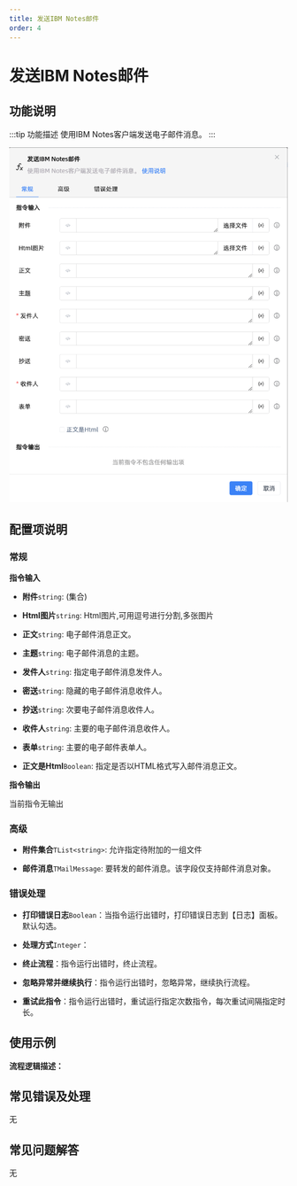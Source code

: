 ```yaml
---
title: 发送IBM Notes邮件
order: 4
---
```


# 发送IBM Notes邮件

## 功能说明

:::tip 功能描述
使用IBM Notes客户端发送电子邮件消息。
:::

![发送IBM Notes邮件](../../../../assets/发送IBM%20Notes邮件_command.png)

## 配置项说明

### 常规

**指令输入**

- **附件**`string`: (集合)

- **Html图片**`string`: Html图片,可用逗号进行分割,多张图片

- **正文**`string`: 电子邮件消息正文。

- **主题**`string`: 电子邮件消息的主题。

- **发件人**`string`: 指定电子邮件消息发件人。

- **密送**`string`: 隐藏的电子邮件消息收件人。

- **抄送**`string`: 次要电子邮件消息收件人。

- **收件人**`string`: 主要的电子邮件消息收件人。

- **表单**`string`: 主要的电子邮件表单人。

- **正文是Html**`Boolean`: 指定是否以HTML格式写入邮件消息正文。


**指令输出**

当前指令无输出

### 高级

- **附件集合**`TList<string>`: 允许指定待附加的一组文件

- **邮件消息**`TMailMessage`: 要转发的邮件消息。该字段仅支持邮件消息对象。

### 错误处理

- **打印错误日志**`Boolean`：当指令运行出错时，打印错误日志到【日志】面板。默认勾选。

- **处理方式**`Integer`：

 - **终止流程**：指令运行出错时，终止流程。

 - **忽略异常并继续执行**：指令运行出错时，忽略异常，继续执行流程。

 - **重试此指令**：指令运行出错时，重试运行指定次数指令，每次重试间隔指定时长。

## 使用示例

**流程逻辑描述：** 

## 常见错误及处理

无

## 常见问题解答

无

